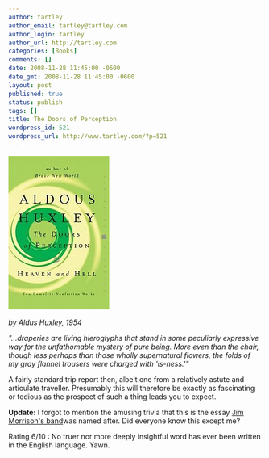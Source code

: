 ```yaml
---
author: tartley
author_email: tartley@tartley.com
author_login: tartley
author_url: http://tartley.com
categories: [Books]
comments: []
date: 2008-11-28 11:45:00 -0600
date_gmt: 2008-11-28 11:45:00 -0600
layout: post
published: true
status: publish
tags: []
title: The Doors of Perception
wordpress_id: 521
wordpress_url: http://www.tartley.com/?p=521
---
```


![](/assets/2008/11/doors-of-perception.jpg "doors-of-perception")

*by Aldus Huxley, 1954*

*"...draperies are living hieroglyphs that stand in some peculiarly
expressive way for the unfathomable mystery of pure being. More even
than the chair, though less perhaps than those wholly supernatural
flowers, the folds of my gray flannel trousers were charged with
'is-ness.'"*

A fairly standard trip report then, albeit one from a relatively astute
and articulate traveller. Presumably this will therefore be exactly as
fascinating or tedious as the prospect of such a thing leads you to
expect.

**Update:** I forgot to mention the amusing trivia that this is the
essay [Jim Morrison's band](http://en.wikipedia.org/wiki/The_doors)was
named after. Did everyone know this except me?

Rating 6/10 : No truer nor more deeply insightful word has ever been
written in the English language. Yawn.
